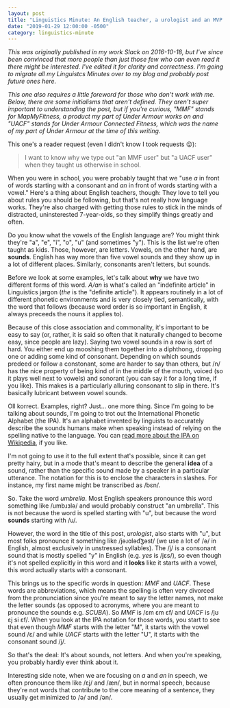 ```yaml
---
layout: post
title: "Linguistics Minute: An English teacher, a urologist and an MVP walk into a bar."
date: "2019-01-29 12:00:00 -0500"
category: linguistics-minute
---
```

_This was originally published in my work Slack on 2016-10-18, but I've since
been convinced that more people than just those few who can even read it there
might be interested. I've edited it for clarity and correctness. I'm going to
migrate all my Linguistcs Minutes over to my blog and probably post future ones
here._

_This one also requires a little foreword for those who don't work with me.
Below, there are some initialisms that aren't defined. They aren't super
important to understanding the post, but if you're curious, "MMF" stands for
MapMyFitness, a product my part of Under Armour works on and "UACF" stands for
Under Armour Connected Fitness, which was the name of my part of Under Armour at
the time of this writing._

This one's a reader request (even I didn't know I took requests 😜):
> I want to know why we type out "an MMF user" but "a UACF user" when they
> taught us otherwise in school.

When you were in school, you were probably taught that we "use _a_ in front of
words starting with a consonant and _an_ in front of words starting with a
vowel." Here's a thing about English teachers, though: They love to tell you
about rules you should be following, but that's not really how language works.
They're also charged with getting those rules to stick in the minds of
distracted, uninsterested 7-year-olds, so they simplify things greatly and
often.

Do you know what the vowels of the English language are? You might think they're
"a", "e", "i", "o", "u" (and sometimes "y"). This is the list we're often taught
as kids. Those, however, are letters. Vowels, on the other hand, are **sounds**.
English has way more than five vowel sounds and they show up in a lot of
different places. Similarly, consonants aren't letters, but sounds.

Before we look at some examples, let's talk about **why** we have two different
forms of this word. _A/an_ is what's called an "indefinite article" in Linguistics
jargon (_the_ is the "definite article"). It appears routinely in a lot of
different phonetic environments and is very closely tied, semantically, with the
word that follows (because word order is so important in English, it always
preceeds the nouns it applies to).

Because of this close association and commonality, it's important to be easy to
say (or, rather, it is said so often that it naturally changed to become easy,
since people are lazy). Saying two vowel sounds in a row is sort of hard. You
either end up mooshing them together into a diphthong, dropping one or adding
some kind of consonant. Depending on which sounds predeed or follow a
constonant, some are harder to say than others, but /n/ has the nice property of
being kind of in the middle of the mouth, voiced (so it plays well next to
vowels) and sonorant (you can say it for a long time, if you like). This makes
is a particularly alluring consonant to slip in there. It's basically lubricant
between vowel sounds.

Oll korrect. Examples, right? Just… one more thing. Since I'm going to be
talking about sounds, I'm going to trot out the International Phonetic Alphabet
(the IPA). It's an alphabet invented by linguists to accurately describe the
sounds humans make when speaking instead of relying on the spelling native to
the language. You can [read more about the IPA on
Wikipedia](https://en.wikipedia.org/wiki/International_Phonetic_Alphabet), if
you like.

I'm not going to use it to the full extent that's possible, since it can get
pretty hairy, but in a mode that's meant to describe the general **idea** of a
sound, rather than the specific sound made by a speaker in a particular
utterance. The notation for this is to enclose the characters in slashes. For
instance, my first name might be transcribed as /bɛn/.

So. Take the word _umbrella_. Most English speakers pronounce this word
something like /umbɹɜlə/ and would probably construct "an umbrella". This is not
because the word is spelled starting with "u", but because the word **sounds**
starting with /u/.

However, the word in the title of this post, _urologist_, also starts with "u",
but most folks pronounce it something like /jəɹɑləd͡ʒəst/ (we use a lot of /ə/ in
English, almost exclusively in unstressed syllables). The /j/ is a consonant
sound that is mostly spelled "y" in English (e.g. _yes_ is /jɛs/), so even
though it's not spelled explicitly in this word and it **looks** like it starts
with a vowel, this word actually starts with a consonant.

This brings us to the specific words in question: _MMF_ and _UACF_. These words
are abbreviations, which means the spelling is often very divorced from the
pronunciation since you're meant to say the letter names, not make the letter
sounds (as opposed to acronyms, where you are meant to pronounce the sounds e.g.
_SCUBA_). So _MMF_ is /ɛm ɛm ɛf/ and _UACF_ is /jʊ ɛj si ɛf/. When you look at
the IPA notation for those words, you start to see that even though _MMF_ starts
with the letter "M", it starts with the vowel sound /ɛ/ and while _UACF_ starts
with the letter "U", it starts with the consonant sound /j/.

So that's the deal: It's about sounds, not letters. And when you're speaking,
you probably hardly ever think about it.

Interesting side note, when we are focusing on _a_ and _an_ in speech, we often
pronounce them like /ɛj/ and /æn/, but in normal speech, because they're not
words that contribute to the core meaning of a sentence, they usually get
minimized to /ə/ and /ən/.
